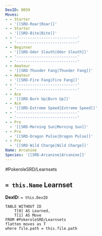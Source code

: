 ```yaml
---
DexID: 0059
Moves:
- - Starter
  - '[[SRD-Roar|Roar]]'
- - Starter
  - '[[SRD-Bite|Bite]]'
- - '---------------------------'
  - '---------------------------'
- - Beginner
  - '[[SRD-Odor Sleuth|Odor Sleuth]]'
- - '---------------------------'
  - '---------------------------'
- - Amateur
  - '[[SRD-Thunder Fang|Thunder Fang]]'
- - Amateur
  - '[[SRD-Fire Fang|Fire Fang]]'
- - '---------------------------'
  - '---------------------------'
- - Ace
  - '[[SRD-Burn Up|Burn Up]]'
- - Ace
  - '[[SRD-Extreme Speed|Extreme Speed]]'
- - '---------------------------'
  - '---------------------------'
- - Pro
  - '[[SRD-Morning Sun|Morning Sun]]'
- - Pro
  - '[[SRD-Dragon Pulse|Dragon Pulse]]'
- - Pro
  - '[[SRD-Wild Charge|Wild Charge]]'
Name: Arcanine
Species: '[[SRD-Arcanine|Arcanine]]'
---
```


#PokeroleSRD/Learnsets

## `= this.Name` Learnset

**DexID:** `= this.DexID`

```dataview
TABLE WITHOUT ID
    T[0] AS Learned,
    T[1] AS Move
FROM #PokeroleSRD/Learnsets
flatten moves as T
where file.path = this.file.path
```
